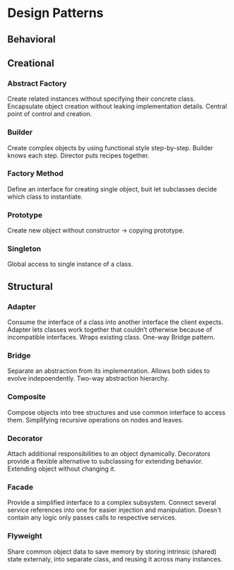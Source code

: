 # Design Patterns
## Behavioral
## Creational
### Abstract Factory
Create related instances without specifying their concrete class. Encapsulate object creation without leaking implementation details. Central point of control and creation.
### Builder
Create complex objects by using functional style step-by-step. Builder knows each step. Director puts recipes together.
### Factory Method
Define an interface for creating single object, buit let subclasses decide which class to instantiate.
### Prototype
Create new object without constructor -> copying prototype.
### Singleton
Global access to single instance of a class.
## Structural
### Adapter
Consume the interface of a class into another interface the client expects. Adapter lets classes work together that couldn’t otherwise because of incompatible interfaces. Wraps existing class. One-way Bridge pattern.
### Bridge
Separate an abstraction from its implementation. Allows both sides to evolve indepoendently. Two-way abstraction hierarchy.
### Composite
Compose objects into tree structures and use common interface to access them. Simplifying recursive operations on nodes and leaves.
### Decorator
Attach additional responsibilities to an object dynamically. Decorators provide a flexible alternative to subclassing for extending behavior. Extending object without changing it.
### Facade
Provide a simplified interface to a complex subsystem. Connect several service references into one for easier injection and manipulation. Doesn't contain any logic only passes calls to respective services.
### Flyweight
Share common object data to save memory by storing intrinsic (shared) state externaly, into separate class, and reusing it across many instances.